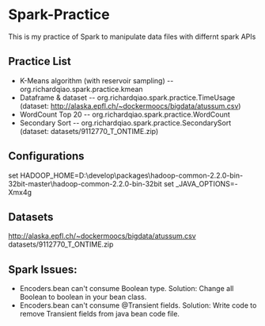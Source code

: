 # Spark-Practice
This is my practice of Spark to manipulate data files with differnt spark APIs

## Practice List
* K-Means algorithm (with reservoir sampling) -- org.richardqiao.spark.practice.kmean
* Dataframe & dataset -- org.richardqiao.spark.practice.TimeUsage (dataset: http://alaska.epfl.ch/~dockermoocs/bigdata/atussum.csv)
* WordCount Top 20 -- org.richardqiao.spark.practice.WordCount
* Secondary Sort -- org.richardqiao.spark.practice.SecondarySort (dataset: datasets/9112770_T_ONTIME.zip)

## Configurations
set HADOOP_HOME=D:\develop\packages\hadoop-common-2.2.0-bin-32bit-master\hadoop-common-2.2.0-bin-32bit
set _JAVA_OPTIONS=-Xmx4g

## Datasets
http://alaska.epfl.ch/~dockermoocs/bigdata/atussum.csv
datasets/9112770_T_ONTIME.zip

## Spark Issues:
* Encoders.bean can't consume Boolean type. Solution: Change all Boolean to boolean in your bean class.
* Encoders.bean can't consume @Transient fields. Solution: Write code to remove Transient fields from java bean code file.
